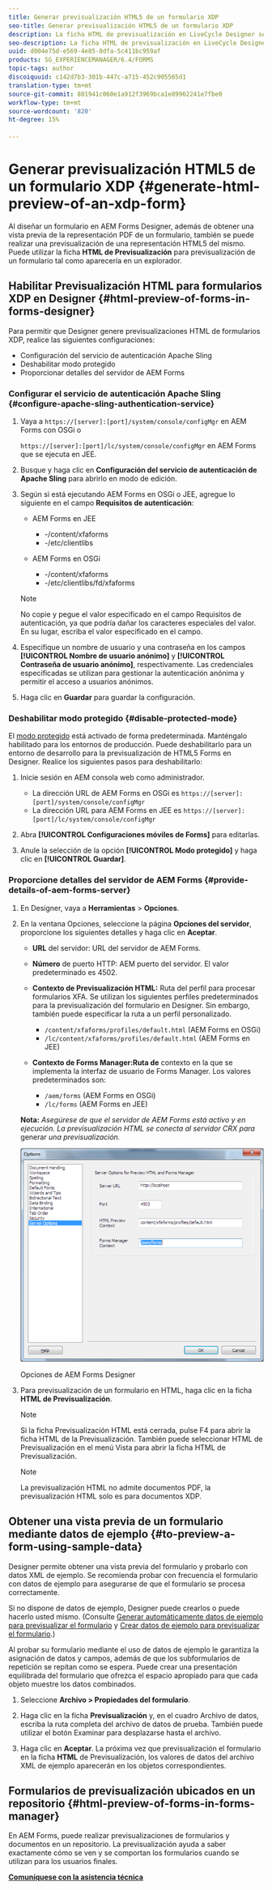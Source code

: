 ```yaml
---
title: Generar previsualización HTML5 de un formulario XDP
seo-title: Generar previsualización HTML5 de un formulario XDP
description: La ficha HTML de previsualización en LiveCycle Designer se puede utilizar para crear previsualizaciones de formularios tal como aparecen en un explorador.
seo-description: La ficha HTML de previsualización en LiveCycle Designer se puede utilizar para crear previsualizaciones de formularios tal como aparecen en un explorador.
uuid: d004e75d-e569-4e85-8dfa-5c411bc959af
products: SG_EXPERIENCEMANAGER/6.4/FORMS
topic-tags: author
discoiquuid: c142d7b3-301b-447c-a715-452c905565d1
translation-type: tm+mt
source-git-commit: 801941c060e1a912f3969bca1e89962241e7fbe0
workflow-type: tm+mt
source-wordcount: '820'
ht-degree: 15%

---
```



# Generar previsualización HTML5 de un formulario XDP {#generate-html-preview-of-an-xdp-form}

Al diseñar un formulario en AEM Forms Designer, además de obtener una vista previa de la representación PDF de un formulario, también se puede realizar una previsualización de una representación HTML5 del mismo. Puede utilizar la ficha **HTML de Previsualización** para previsualización de un formulario tal como aparecería en un explorador.

## Habilitar Previsualización HTML para formularios XDP en Designer {#html-preview-of-forms-in-forms-designer}

Para permitir que Designer genere previsualizaciones HTML de formularios XDP, realice las siguientes configuraciones:

* Configuración del servicio de autenticación Apache Sling
* Deshabilitar modo protegido
* Proporcionar detalles del servidor de AEM Forms

### Configurar el servicio de autenticación Apache Sling {#configure-apache-sling-authentication-service}

1. Vaya a `https://[server]:[port]/system/console/configMgr` en AEM Forms con OSGi o

   `https://[server]:[port]/lc/system/console/configMgr` en AEM Forms que se ejecuta en JEE.

1. Busque y haga clic en **Configuración del servicio de autenticación de Apache Sling** para abrirlo en modo de edición.

1. Según si está ejecutando AEM Forms en OSGi o JEE, agregue lo siguiente en el campo **Requisitos de autenticación**:

   * AEM Forms en JEE

      * -/content/xfaforms
      * -/etc/clientlibs
   * AEM Forms en OSGi

      * -/content/xfaforms
      * -/etc/clientlibs/fd/xfaforms

   >[!NOTE]
   >
   >No copie y pegue el valor especificado en el campo Requisitos de autenticación, ya que podría dañar los caracteres especiales del valor. En su lugar, escriba el valor especificado en el campo.

1. Especifique un nombre de usuario y una contraseña en los campos **[!UICONTROL Nombre de usuario anónimo]** y **[!UICONTROL Contraseña de usuario anónimo]**, respectivamente. Las credenciales especificadas se utilizan para gestionar la autenticación anónima y permitir el acceso a usuarios anónimos.
1. Haga clic en **Guardar** para guardar la configuración.

### Deshabilitar modo protegido {#disable-protected-mode}

El [modo protegido](/help/forms/using/get-xdp-pdf-documents-aem.md) está activado de forma predeterminada. Manténgalo habilitado para los entornos de producción. Puede deshabilitarlo para un entorno de desarrollo para la previsualización de HTML5 Forms en Designer. Realice los siguientes pasos para deshabilitarlo:

1. Inicie sesión en AEM consola web como administrador.

   * La dirección URL de AEM Forms en OSGi es `https://[server]:[port]/system/console/configMgr`
   * La dirección URL para AEM Forms en JEE es `https://[server]:[port]/lc/system/console/configMgr`

1. Abra **[!UICONTROL Configuraciones móviles de Forms]** para editarlas.
1. Anule la selección de la opción **[!UICONTROL Modo protegido]** y haga clic en **[!UICONTROL Guardar]**.

### Proporcione detalles del servidor de AEM Forms {#provide-details-of-aem-forms-server}

1. En Designer, vaya a **Herramientas** > **Opciones**.
1. En la ventana Opciones, seleccione la página **Opciones del servidor**, proporcione los siguientes detalles y haga clic en **Aceptar**.

   * **URL** del servidor: URL del servidor de AEM Forms.
   * **Número** de puerto HTTP: AEM puerto del servidor. El valor predeterminado es 4502.
   * **Contexto de Previsualización HTML:** Ruta del perfil para procesar formularios XFA. Se utilizan los siguientes perfiles predeterminados para la previsualización del formulario en Designer. Sin embargo, también puede especificar la ruta a un perfil personalizado.

      * `/content/xfaforms/profiles/default.html` (AEM Forms en OSGi)
      * `/lc/content/xfaforms/profiles/default.html` (AEM Forms en JEE)
   * **Contexto de Forms Manager:Ruta de** contexto en la que se implementa la interfaz de usuario de Forms Manager. Los valores predeterminados son:

      * `/aem/forms` (AEM Forms en OSGi)
      * `/lc/forms` (AEM Forms en JEE)

   **Nota:** *Asegúrese de que el servidor de AEM Forms está activo y en ejecución. La previsualización HTML se conecta al servidor CRX para* generar *una previsualización.*

   ![Opciones de AEM Forms Designer  ](assets/server_options.png)

   Opciones de AEM Forms Designer

1. Para previsualización de un formulario en HTML, haga clic en la ficha **HTML de Previsualización**.

   >[!NOTE]
   >
   >Si la ficha Previsualización HTML está cerrada, pulse F4 para abrir la ficha HTML de la Previsualización. También puede seleccionar HTML de Previsualización en el menú Vista para abrir la ficha HTML de Previsualización.

   >[!NOTE]
   >
   >La previsualización HTML no admite documentos PDF, la previsualización HTML solo es para documentos XDP.

## Obtener una vista previa de un formulario mediante datos de ejemplo {#to-preview-a-form-using-sample-data}

Designer permite obtener una vista previa del formulario y probarlo con datos XML de ejemplo. Se recomienda probar con frecuencia el formulario con datos de ejemplo para asegurarse de que el formulario se procesa correctamente.

Si no dispone de datos de ejemplo, Designer puede crearlos o puede hacerlo usted mismo. (Consulte [Generar automáticamente datos de ejemplo para previsualizar el formulario](https://help.adobe.com/en_US/AEMForms/6.1/DesignerHelp/WS107c29ade9134a2c136ae6f212a1f379c94-8000.2.html#WS92d06802c76abadb-728f46ac129b395660c-7efe.2) y [Crear datos de ejemplo para previsualizar el formulario](https://help.adobe.com/en_US/AEMForms/6.1/DesignerHelp/WS107c29ade9134a2c136ae6f212a1f379c94-8000.2.html#WS92d06802c76abadb-728f46ac129b395660c-7eff.2).)

Al probar su formulario mediante el uso de datos de ejemplo le garantiza la asignación de datos y campos, además de que los subformularios de repetición se repitan como se espera. Puede crear una presentación equilibrada del formulario que ofrezca el espacio apropiado para que cada objeto muestre los datos combinados.

1. Seleccione **Archivo > Propiedades del formulario**.

1. Haga clic en la ficha **Previsualización** y, en el cuadro Archivo de datos, escriba la ruta completa del archivo de datos de prueba. También puede utilizar el botón Examinar para desplazarse hasta el archivo.

1. Haga clic en **Aceptar**. La próxima vez que previsualización el formulario en la ficha **HTML** de Previsualización, los valores de datos del archivo XML de ejemplo aparecerán en los objetos correspondientes.

## Formularios de previsualización ubicados en un repositorio {#html-preview-of-forms-in-forms-manager}

En AEM Forms, puede realizar previsualizaciones de formularios y documentos en un repositorio. La previsualización ayuda a saber exactamente cómo se ven y se comportan los formularios cuando se utilizan para los usuarios finales.

[**Comuníquese con la asistencia técnica**](https://www.adobe.com/account/sign-in.supportportal.html)
